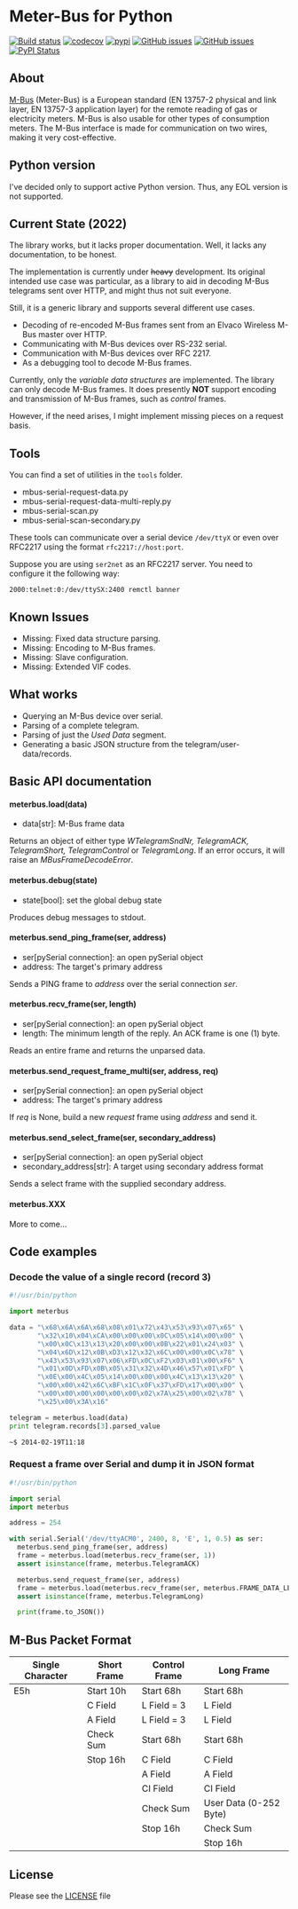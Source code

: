 Meter-Bus for Python
====================
[![Build status](https://github.com/ganehag/pyMeterBus/actions/workflows/run-test.yml/badge.svg)](https://github.com/ganehag/pyMeterBus/actions/workflows/run-test.yml) [![codecov](https://codecov.io/gh/ganehag/pyMeterBus/branch/master/graph/badge.svg?token=gHfokXGQ70)](https://codecov.io/gh/ganehag/pyMeterBus)
[![pypi](https://img.shields.io/pypi/pyversions/pyMeterBus)](https://pypi.org/project/pyMeterBus/)
[![GitHub issues](https://img.shields.io/github/issues/ganehag/pyMeterBus.svg)](https://github.com/ganehag/pyMeterBus/issues)
[![GitHub issues](https://img.shields.io/github/issues-closed/ganehag/pyMeterBus.svg)](https://github.com/ganehag/pyMeterBus/issues/?q=is%3Aissue+is%3Aclosed)
[![PyPI Status](https://img.shields.io/pypi/v/pyMeterBus.svg)](https://pypi.python.org/pypi/pyMeterBus/)

About
-----

[M-Bus](http://www.m-bus.com/) (Meter-Bus) is a European standard (EN 13757-2 physical and link layer, EN 13757-3 application layer) for the remote reading of gas or electricity meters. M-Bus is also usable for other types of consumption meters. The M-Bus interface is made for communication on two wires, making it very cost-effective.

Python version
--------------

I've decided only to support active Python version. Thus, any EOL version is not supported.


Current State (2022)
-------------

The library works, but it lacks proper documentation. Well, it lacks any documentation, to be honest.

The implementation is currently under ~~heavy~~ development. Its original intended use case was particular, as a library to aid in decoding M-Bus telegrams sent over HTTP, and might thus not suit everyone.

Still, it is a generic library and supports several different use cases.

- Decoding of re-encoded M-Bus frames sent from an Elvaco Wireless M-Bus master over HTTP.
- Communicating with M-Bus devices over RS-232 serial.
- Communication with M-Bus devices over RFC 2217.
- As a debugging tool to decode M-Bus frames.

Currently, only the *variable data structures* are implemented. The library can only decode M-Bus frames. It does presently **NOT** support encoding and transmission of M-Bus frames, such as *control* frames.

However, if the need arises, I might implement missing pieces on a request basis.


Tools
-----

You can find a set of utilities in the `tools` folder.

* mbus-serial-request-data.py
* mbus-serial-request-data-multi-reply.py
* mbus-serial-scan.py
* mbus-serial-scan-secondary.py

These tools can communicate over a serial device `/dev/ttyX` or even over RFC2217 using the format `rfc2217://host:port`.

Suppose you are using `ser2net` as an RFC2217 server. You need to configure it the following way:

```
2000:telnet:0:/dev/ttySX:2400 remctl banner
```

Known Issues
------------
* Missing: Fixed data structure parsing.
* Missing: Encoding to M-Bus frames.
* Missing: Slave configuration.
* Missing: Extended VIF codes.


What works
----------

* Querying an M-Bus device over serial.
* Parsing of a complete telegram.
* Parsing of just the *Used Data* segment.
* Generating a basic JSON structure from the telegram/user-data/records.


Basic API documentation
-----------------------

#### meterbus.load(data)
* data[str]: M-Bus frame data

Returns an object of either type *WTelegramSndNr, TelegramACK, TelegramShort, TelegramControl* or *TelegramLong*. If an error occurs, it will raise an *MBusFrameDecodeError*.

#### meterbus.debug(state)
* state[bool]: set the global debug state

Produces debug messages to stdout.

#### meterbus.send_ping_frame(ser, address)
* ser[pySerial connection]: an open pySerial object
* address: The target's primary address

Sends a PING frame to *address* over the serial connection *ser*.

#### meterbus.recv_frame(ser, length)
* ser[pySerial connection]: an open pySerial object
* length: The minimum length of the reply. An ACK frame is one (1) byte.

Reads an entire frame and returns the unparsed data.

#### meterbus.send_request_frame_multi(ser, address, req)
* ser[pySerial connection]: an open pySerial object
* address: The target's primary address

If *req* is None, build a new *request* frame using *address* and send it.

#### meterbus.send_select_frame(ser, secondary_address)
* ser[pySerial connection]: an open pySerial object
* secondary_address[str]: A target using secondary address format

Sends a select frame with the supplied secondary address.

#### meterbus.XXX
More to come...


Code examples
-------------

### Decode the value of a single record (record 3)
```python
#!/usr/bin/python

import meterbus

data = "\x68\x6A\x6A\x68\x08\x01\x72\x43\x53\x93\x07\x65" \
       "\x32\x10\x04\xCA\x00\x00\x00\x0C\x05\x14\x00\x00" \
       "\x00\x0C\x13\x13\x20\x00\x00\x0B\x22\x01\x24\x03" \
       "\x04\x6D\x12\x0B\xD3\x12\x32\x6C\x00\x00\x0C\x78" \
       "\x43\x53\x93\x07\x06\xFD\x0C\xF2\x03\x01\x00\xF6" \
       "\x01\x0D\xFD\x0B\x05\x31\x32\x4D\x46\x57\x01\xFD" \
       "\x0E\x00\x4C\x05\x14\x00\x00\x00\x4C\x13\x13\x20" \
       "\x00\x00\x42\x6C\xBF\x1C\x0F\x37\xFD\x17\x00\x00" \
       "\x00\x00\x00\x00\x00\x00\x02\x7A\x25\x00\x02\x78" \
       "\x25\x00\x3A\x16"

telegram = meterbus.load(data)
print telegram.records[3].parsed_value
```

```shell
~$ 2014-02-19T11:18
```

### Request a frame over Serial and dump it in JSON format
```python
#!/usr/bin/python

import serial
import meterbus

address = 254

with serial.Serial('/dev/ttyACM0', 2400, 8, 'E', 1, 0.5) as ser:
  meterbus.send_ping_frame(ser, address)
  frame = meterbus.load(meterbus.recv_frame(ser, 1))
  assert isinstance(frame, meterbus.TelegramACK)

  meterbus.send_request_frame(ser, address)
  frame = meterbus.load(meterbus.recv_frame(ser, meterbus.FRAME_DATA_LENGTH))
  assert isinstance(frame, meterbus.TelegramLong)

  print(frame.to_JSON())
```

M-Bus Packet Format
-------------------

| Single Character | Short Frame | Control Frame | Long Frame             |
|------------------|-------------|---------------|------------------------|
| E5h              | Start 10h   | Start 68h     | Start 68h              |
|                  | C Field     | L Field = 3   | L Field                |
|                  | A Field     | L Field = 3   | L Field                |
|                  | Check Sum   | Start 68h     | Start 68h              |
|                  | Stop 16h    | C Field       | C Field                |
|                  |             | A Field       | A Field                |
|                  |             | CI Field      | CI Field               |
|                  |             | Check Sum     | User Data (0-252 Byte) |
|                  |             | Stop 16h      | Check Sum              |
|                  |             |               | Stop 16h               |



License
-------
Please see the [LICENSE](LICENSE) file
